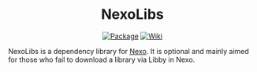 <div align="center">

# NexoLibs
[![Package](https://img.shields.io/maven-metadata/v?metadataUrl=https://repo.nexomc.com/releases/com/nexomc/NexoLibs/maven-metadata.xml)](https://repo.nexomc.com/#/releases/com/nexomc/NexoLibs)
[![Wiki](https://img.shields.io/badge/-Project%20Wiki-blueviolet?logo=Wikipedia&labelColor=gray)](https://docs.nexomc.com/)
</div>

NexoLibs is a dependency library for [Nexo](https://nexomc.com/polymart).
It is optional and mainly aimed for those who fail to download a library via Libby in Nexo.
